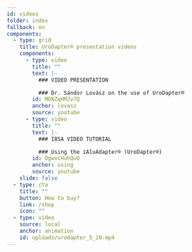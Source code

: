 ```yaml
---
id: videos
folder: index
fallback: en
components:
  - type: grid
    title: UroDapter® presentation videos
    components:
      - type: video
        title: ""
        text: |-
          ### VIDEO PRESENTATION

          ### Dr. Sándor Lovász on the use of UroDapter®
        id: MONZqHMJv7Q
        anchor: lovasz
        source: youtube
      - type: video
        title: ""
        text: |-
          ### IBSA VIDEO TUTORIAL

          ### Using the iAluAdapter® (UroDapter®)
        id: OgwxcHuhQuQ
        anchor: using
        source: youtube
    slide: false
  - type: cta
    title: ""
    button: How to buy?
    link: /shop
    icon: ""
  - type: video
    source: local
    anchor: animation
    id: uploads/urodapter_5_20.mp4
---
```

